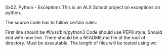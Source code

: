 0x02. Python - Exceptions
This is an ALX School project on exceptions on python.

The source code has to follow certain rules:

First line should be
#!/usr/bin/python3
Code should use PEP8 style.
Should end with new line.
There should be a README.md file at the root of directory.
Must be executable.
The length of files will be tested using wc

